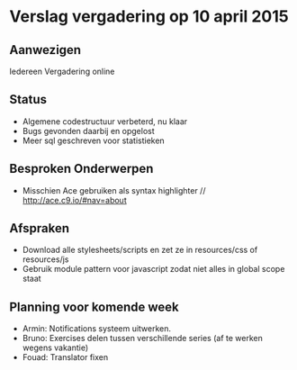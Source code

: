# Verslag vergadering op 10 april 2015

## Aanwezigen
Iedereen
Vergadering online

## Status
- Algemene codestructuur verbeterd, nu klaar
- Bugs gevonden daarbij en opgelost
- Meer sql geschreven voor statistieken

## Besproken Onderwerpen
- Misschien Ace gebruiken als syntax highlighter // http://ace.c9.io/#nav=about

## Afspraken
- Download alle stylesheets/scripts en zet ze in resources/css of resources/js
- Gebruik module pattern voor javascript zodat niet alles in global scope staat

## Planning voor komende week
- Armin: Notifications systeem uitwerken.
- Bruno: Exercises delen tussen verschillende series (af te werken wegens vakantie)
- Fouad: Translator fixen
